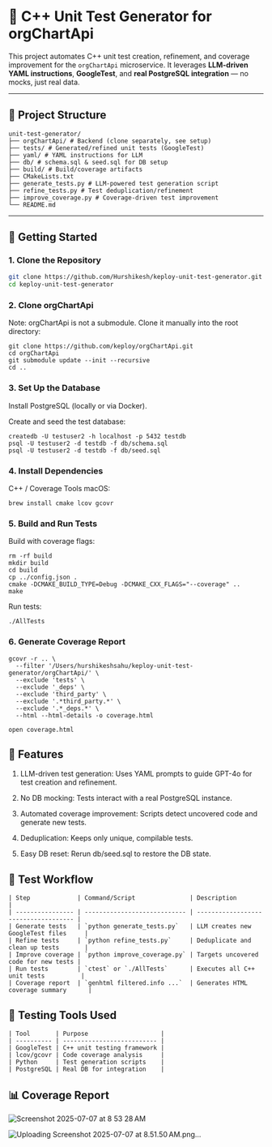 # 🧪 C++ Unit Test Generator for orgChartApi

This project automates C++ unit test creation, refinement, and coverage improvement for the `orgChartApi` microservice. It leverages **LLM-driven YAML instructions**, **GoogleTest**, and **real PostgreSQL integration** — no mocks, just real data.

---

## 📁 Project Structure
```
unit-test-generator/
├── orgChartApi/ # Backend (clone separately, see setup)
├── tests/ # Generated/refined unit tests (GoogleTest)
├── yaml/ # YAML instructions for LLM
├── db/ # schema.sql & seed.sql for DB setup
├── build/ # Build/coverage artifacts
├── CMakeLists.txt
├── generate_tests.py # LLM-powered test generation script
├── refine_tests.py # Test deduplication/refinement
├── improve_coverage.py # Coverage-driven test improvement
└── README.md
```


---

## 🚀 Getting Started

### 1. Clone the Repository

```bash
git clone https://github.com/Hurshikesh/keploy-unit-test-generator.git
cd keploy-unit-test-generator
```
### 2.  Clone orgChartApi
Note: orgChartApi is not a submodule. Clone it manually into the root directory:
```
git clone https://github.com/keploy/orgChartApi.git
cd orgChartApi
git submodule update --init --recursive
cd ..
```

### 3. Set Up the Database
Install PostgreSQL (locally or via Docker).

Create and seed the test database:

```
createdb -U testuser2 -h localhost -p 5432 testdb
psql -U testuser2 -d testdb -f db/schema.sql
psql -U testuser2 -d testdb -f db/seed.sql

```

### 4. Install Dependencies
C++ / Coverage Tools
macOS:
```
brew install cmake lcov gcovr

```

### 5. Build and Run Tests
Build with coverage flags:
```
rm -rf build                                                                                      
mkdir build
cd build
cp ../config.json .
cmake -DCMAKE_BUILD_TYPE=Debug -DCMAKE_CXX_FLAGS="--coverage" ..
make
```
Run tests:
```
./AllTests
```

### 6. Generate Coverage Report

```
gcovr -r .. \
  --filter '/Users/hurshikeshsahu/keploy-unit-test-generator/orgChartApi/' \
  --exclude 'tests' \
  --exclude '_deps' \
  --exclude 'third_party' \
  --exclude '.*third_party.*' \
  --exclude '.*_deps.*' \
  --html --html-details -o coverage.html
```
```
open coverage.html
```


## 🧩 Features
1. LLM-driven test generation: Uses YAML prompts to guide GPT-4o for test creation and refinement.

2. No DB mocking: Tests interact with a real PostgreSQL instance.

3. Automated coverage improvement: Scripts detect uncovered code and generate new tests.

4. Deduplication: Keeps only unique, compilable tests.

5. Easy DB reset: Rerun db/seed.sql to restore the DB state.




## 🧪 Test Workflow

```
| Step             | Command/Script               | Description                          |
| ---------------- | ---------------------------- | ------------------------------------ |
| Generate tests   | `python generate_tests.py`   | LLM creates new GoogleTest files     |
| Refine tests     | `python refine_tests.py`     | Deduplicate and clean up tests       |
| Improve coverage | `python improve_coverage.py` | Targets uncovered code for new tests |
| Run tests        | `ctest` or `./AllTests`      | Executes all C++ unit tests          |
| Coverage report  | `genhtml filtered.info ...`  | Generates HTML coverage summary      |

```


## 🧰 Testing Tools Used

```
| Tool       | Purpose                    |
| ---------- | -------------------------- |
| GoogleTest | C++ unit testing framework |
| lcov/gcovr | Code coverage analysis     |
| Python     | Test generation scripts    |
| PostgreSQL | Real DB for integration    |

```

## 📊 Coverage Report

![Screenshot 2025-07-07 at 8 53 28 AM](https://github.com/user-attachments/assets/3a6b5aed-3249-4722-807d-628ac7958554)

![Uploading Screenshot 2025-07-07 at 8.51.50 AM.png…]()


